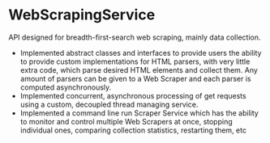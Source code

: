 # WebScrapingService
API designed for breadth-first-search web scraping, mainly data collection.
<ul>
  <li> Implemented abstract classes and interfaces to provide users the ability to provide custom 
implementations for HTML parsers, with very little extra code, which parse desired HTML elements and 
collect them. Any amount of parsers can be given to a Web Scraper and each parser is computed asynchronously. 
  </li>
  <li>Implemented concurrent, asynchronous processing of get requests using a custom, decoupled thread managing service.
  </li>
  <li>
Implemented a command line run Scraper Service which has the ability to monitor and control multiple 
Web Scrapers at once, stopping individual ones, comparing collection statistics, restarting them, etc
  </li>
</ul>
